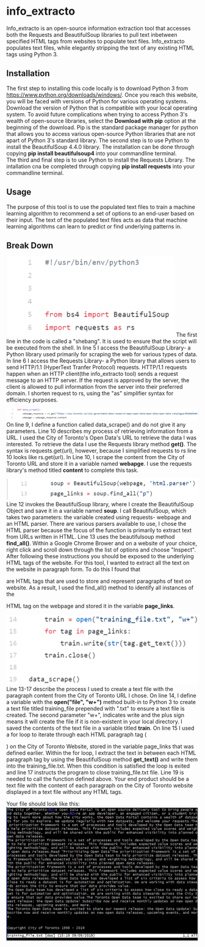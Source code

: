 # info_extracto

Info_extracto is an open-source information extraction tool that accesses both the Requests and BeautifulSoup libraries to pull text inbetween specified HTML tags from websites to populate text files. Info_extracto populates text files, while elegantly stripping the text of any existing HTML tags using Python 3.

## Installation

The first step to installing this code locally is to download Python 3 from https://www.python.org/downloads/windows/. Once you reach this website, you will be faced with versions of Python for various operating systems. Download the version of Python that is compatible with your local operating system. To avoid future complications when trying to access Python 3's wealth of open-source libraries, select the **Download with pip** option at the beginning of the download. Pip is the standard package manager for python that allows you to access various open-source Python libraries that are not apart of Python 3's standard library. 
The second step is to use Python to install the BeautifulSoup 4.4.0 library. The installation can be done through copying **pip install beautifulsoup4** into your commandline terminal.  
The third and final step is to use Python to install the Requests Library. The intallation cna be completed through copying **pip install requests** into your commandline terminal. 


## Usage

The purpose of this tool is to use the populated text files to train a machine learning algorithm to recommend a set of options to an end-user based on their input. The text of the populated text files acts as data that machine learning algorithms can learn to predict or find underlying patterns in. 

## Break Down

![import descriptions](https://github.com/git-ekeh/screenshots/blob/master/data_capture00.PNG) The first line in the code is called a "shebang". It is used to ensure that the script will be executed from the shell. In line 5 I access the BeautifulSoup Library- a Python library used primarily for scraping the web for various types of data. In line 6 I access the Requests Library- a Python library that allows users to send HTTP/1.1 (HyperText Tranfer Protocol) requests. HTTP/1.1 requests happen when an HTTP client(the info_extracto tool) sends a request message to an HTTP server. If the request is approved by the server, the client is allowed to pull information from the server into their preferred domain. I shorten request to rs, using the "as" simplifier syntax for efficiency purposes.   

![function](https://github.com/git-ekeh/screenshots/blob/master/data_capture01.PNG) On line 9, I define a function called data_scrape() and do not give it any parameters. Line 10 describes my process of retrieving information from a URL. I used the City of Toronto's Open Data's URL to retrieve the data I was interested. To retrieve the data I use the Requests library method **get()**. The syntax is requests.get(url), however, because I simplified requests to rs line 10 looks like rs.get(url). In Line 10, I scrape the content from the City of Toronto URL and store it in a variable named **webapge**. I use the requests library's method titled **content** to complete this task. 

![beautifulsoup structures](https://github.com/git-ekeh/screenshots/blob/master/data_capture02.PNG) Line 12 invokes the BeautifulSoup library, where I create the BeautifulSoup Object and save it in a variable named **soup**. I call BeautifulSoup, which takes two parameters: the variable created using requests- webpage and an HTML parser. There are various parsers available to use, I chose the HTML parser because the focus of the function is primarily to extract text from URLs written in HTML. Line 13 uses the beautifulsoup method **find_all()**. Within a Google Chrome Brower and on a website of your choice, right click and scroll down through the list of options and choose "Inspect". After following these instructions you should be exposed to the underlying HTML tags of the website. For this tool, I wanted to extract all the text on the website in paragraph form. To do this I found that <p> are HTML tags that are used to store and represent paragraphs of text on website. As a result, I used the find_all() method to identify all instances of the <p> HTML tag on the webpage and stored it in the variable **page_links**.  
  
 ![data structures](https://github.com/git-ekeh/screenshots/blob/master/data_capture03.PNG) Line 13-17 describe the process I used to create a text file with the paragraph content from the City of Toronto URL I chose. On line 14, I define a variable with the **open("file", "w+")** method built-in to Python 3 to create a text file titled training_file prepended with ".txt" to ensure a text file is created. The second parameter "w+", indicates write and the plus sign means it will create the file if it is non-existent in your local directory. I saved the contents of the text file in a variable titled **train**. On line 15 I used a for loop to iterate through each HTML paragraph tag (<p>) on the City of Toronto Website, stored in the variable page_links that was defined earlier. Within the for loop, I extract the text in between each HTML paragraph tag by using the BeautifulSoup method **get_text()** and write them into the training_file.txt. When this condition is satisfied the loop is exited and line 17 instructs the program to close training_file.txt file.  Line 19 is needed to call the function defined above. Your end product should be a text file with the content of each paragraph on the City of Toronto website displayed in a text file without any HTML tags. 
 
 Your file should look like this: ![textfile](https://github.com/git-ekeh/screenshots/blob/master/data_capture04.PNG) 

